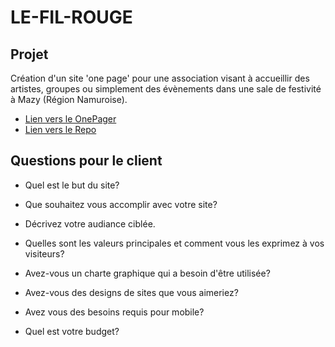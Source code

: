 # LE-FIL-ROUGE

## Projet
Création d'un site 'one page' pour une association visant à accueillir des artistes, groupes ou simplement des évènements dans une sale de festivité à Mazy (Région Namuroise).

* [Lien vers le OnePager](https://ezaaii.github.io/OnePager/index.html)
* [Lien vers le Repo](https://github.com/Ezaaii/OnePager)

## Questions pour le client

* Quel est le but du site?

* Que souhaitez vous accomplir avec votre site?

* Décrivez votre audiance ciblée.

* Quelles sont les valeurs principales et comment vous les exprimez à vos visiteurs?

* Avez-vous un charte graphique qui a besoin d'être utilisée?

* Avez-vous des designs de sites que vous aimeriez? 

* Avez vous des besoins requis pour mobile?

* Quel est votre budget?
